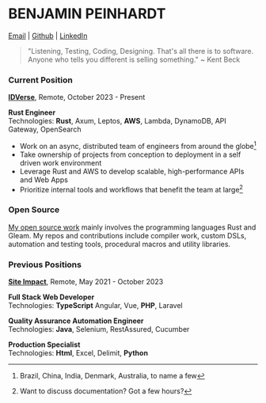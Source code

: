 # BENJAMIN PEINHARDT

<!-- Contact Information -->

[Email] | [Github] | [LinkedIn]

> "Listening, Testing, Coding, Designing. That's all there is to software. Anyone who tells you different is selling something." ~ Kent Beck

<!-- Current Position -->

### Current Position
    
**[IDVerse]**, Remote, October 2023 - Present  

**Rust Engineer**  
Technologies: **Rust**, Axum, Leptos, **AWS**, Lambda, DynamoDB, API Gateway, OpenSearch

- Work on an async, distributed team of engineers from around the globe[^1]
- Take ownership of projects from conception to deployment in a self driven work environment
- Leverage Rust and AWS to develop scalable, high-performance APIs and Web Apps 
- Prioritize internal tools and workflows that benefit the team at large[^2]

### Open Source

[My open source work][Github] mainly involves the programming languages Rust and Gleam.
My repos and contributions include compiler work, custom DSLs, automation and testing tools, procedural macros and utility libraries.

<!-- Previous Positions -->

### Previous Positions

**[Site Impact]**, Remote, May 2021 - October 2023  

**Full Stack Web Developer**  
Technologies: **TypeScript** Angular, Vue, **PHP**, Laravel

**Quality Assurance Automation Engineer**  
Technologies: **Java**, Selenium, RestAssured, Cucumber

**Production Specialist**  
Technologies: **Html**, Excel, Delimit, **Python**

<!-- Footnotes -->

[^1]: Brazil, China, India, Denmark, Australia, to name a few
[^2]: Want to discuss documentation? Got a few hours?

<!-- Links -->

[Github]: https://github.com/bcpeinhardt "Github"
[LinkedIn]: https://www.linkedin.com/in/benjamin-peinhardt "LinkedIn"
[Email]: benjaminpeinhardt@gmail.com "Email"
[Tel]: 2056410594 "Phone Number"
[IDVerse]: https://idverse.com/ "IDVerse"
[Site Impact]: https://www.siteimpact.com/ "Site Impact"

